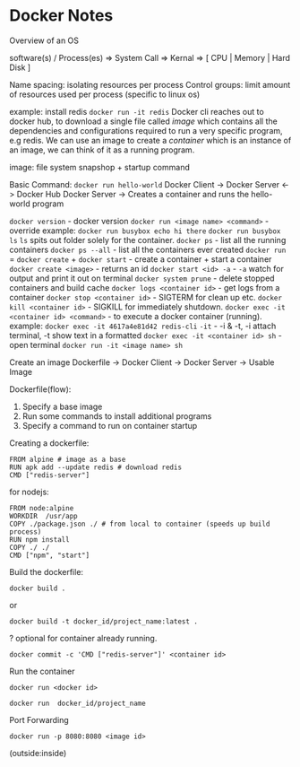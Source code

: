 # Docker Notes

Overview of an OS

software(s) / Process(es) => System Call => Kernal => [ CPU | Memory | Hard Disk ]

Name spacing: isolating resources per process 
Control groups: limit amount of resources used per process
(specific to linux os)

example:
install redis `docker run -it redis`
Docker cli reaches out to docker hub, to download a single file called *image* which contains all the dependencies and configurations required to run a very specific program, e.g redis.
We can use an image to create a *container* which is an instance of an image, we can think of it as a running program.

image: file system snapshop + startup command

Basic Command:
`docker run hello-world`
Docker Client -> Docker Server <-> Docker Hub
Docker Server -> Creates a container and runs the hello-world program

`docker version` - docker version
`docker run <image name> <command>` - override
example: `docker run busybox echo hi there`
         `docker run busybox ls`
`ls` spits out folder solely for the container.
`docker ps` - list all the running containers
`docker ps --all` - list all the containers ever created
`docker run` = `docker create` + `docker start` - create a container + start a container
`docker create <image>` - returns an id
`docker start <id> -a` - `-a` watch for output and print it out on terminal
`docker system prune` - delete stopped containers and build cache
`docker logs <container id>` - get logs from a container
`docker stop <container id>` - SIGTERM for clean up etc. 
`docker kill <container id>` - SIGKILL for immediately shutdown.
`docker exec -it <container id> <command>` - to execute a docker container (running).
example: `docker exec -it 4617a4e81d42 redis-cli`
`-it` - -i & -t, -i attach terminal, -t show text in a formatted
`docker exec -it <container id> sh` - open terminal
`docker run -it <image name> sh`

Create an image
Dockerfile -> Docker Client -> Docker Server -> Usable Image

Dockerfile(flow):
1. Specify a base image
2. Run some commands to install additional programs
3. Specify a command to run on container startup

Creating a dockerfile:
```
FROM alpine # image as a base
RUN apk add --update redis # download redis
CMD ["redis-server"]
```
for nodejs:
```
FROM node:alpine
WORKDIR  /usr/app
COPY ./package.json ./ # from local to container (speeds up build process)
RUN npm install
COPY ./ ./
CMD ["npm", "start"]
```

Build the dockerfile:
```
docker build .
```
or
```
docker build -t docker_id/project_name:latest .
```
? optional for container already running.
```
docker commit -c 'CMD ["redis-server"]' <container id>
```

Run the container
```
docker run <docker id>
```
```
docker run  docker_id/project_name
```

Port Forwarding
```
docker run -p 8080:8080 <image id>
```
(outside:inside)
